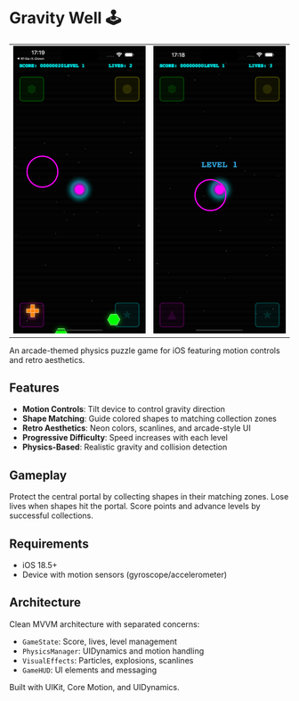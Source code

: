 # Gravity Well 🕹️

<table>
<tr>
<td><img src="image-1.png" alt="Gravity Well Gameplay" width="300"/></td>
<td><img src="image-2.png" alt="Level Start Screen" width="300"/></td>
</tr>
</table>

An arcade-themed physics puzzle game for iOS featuring motion controls and retro aesthetics.

## Features
- **Motion Controls**: Tilt device to control gravity direction
- **Shape Matching**: Guide colored shapes to matching collection zones
- **Retro Aesthetics**: Neon colors, scanlines, and arcade-style UI
- **Progressive Difficulty**: Speed increases with each level
- **Physics-Based**: Realistic gravity and collision detection

## Gameplay
Protect the central portal by collecting shapes in their matching zones. Lose lives when shapes hit the portal. Score points and advance levels by successful
collections.

## Requirements
- iOS 18.5+
- Device with motion sensors (gyroscope/accelerometer)

## Architecture
Clean MVVM architecture with separated concerns:
- `GameState`: Score, lives, level management
- `PhysicsManager`: UIDynamics and motion handling
- `VisualEffects`: Particles, explosions, scanlines
- `GameHUD`: UI elements and messaging

Built with UIKit, Core Motion, and UIDynamics.
